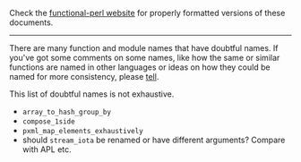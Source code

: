 Check the [functional-perl website](http://functional-perl.org/) for
properly formatted versions of these documents.

---

There are many function and module names that have doubtful names. If
you've got some comments on some names, like how the same or similar
functions are named in other languages or ideas on how they could be
named for more consistency, please [tell](//mailing_list.md).

This list of doubtful names is not exhaustive.

- `array_to_hash_group_by`
- `compose_1side`
- `pxml_map_elements_exhaustively`
- should `stream_iota` be renamed or have different arguments? Compare
  with APL etc.
